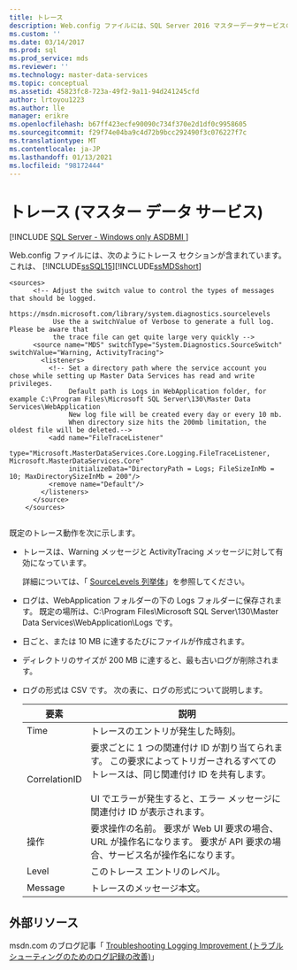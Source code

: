 ```yaml
---
title: トレース
description: Web.config ファイルには、SQL Server 2016 マスターデータサービスの新機能であるトレースセクションが含まれています。 既定のトレース動作について説明します。
ms.custom: ''
ms.date: 03/14/2017
ms.prod: sql
ms.prod_service: mds
ms.reviewer: ''
ms.technology: master-data-services
ms.topic: conceptual
ms.assetid: 45823fc8-723a-49f2-9a11-94d241245cfd
author: lrtoyou1223
ms.author: lle
manager: erikre
ms.openlocfilehash: b67ff423ecfe90090c734f370e2d1df0c9958605
ms.sourcegitcommit: f29f74e04ba9c4d72b9bcc292490f3c076227f7c
ms.translationtype: MT
ms.contentlocale: ja-JP
ms.lasthandoff: 01/13/2021
ms.locfileid: "98172444"
---
```

# <a name="tracing-master-data-services"></a>トレース (マスター データ サービス)

[!INCLUDE [SQL Server - Windows only ASDBMI  ](../includes/applies-to-version/sql-windows-only-asdbmi.md)]

  Web.config ファイルには、次のようにトレース セクションが含まれています。 これは、 [!INCLUDE[ssSQL15](../includes/sssql16-md.md)][!INCLUDE[ssMDSshort](../includes/ssmdsshort-md.md)]  
  
```  
<sources>  
      <!-- Adjust the switch value to control the types of messages that should be logged.   
           https://msdn.microsoft.com/library/system.diagnostics.sourcelevels  
           Use the a switchValue of Verbose to generate a full log. Please be aware that   
           the trace file can get quite large very quickly -->  
      <source name="MDS" switchType="System.Diagnostics.SourceSwitch" switchValue="Warning, ActivityTracing">  
        <listeners>  
          <!-- Set a directory path where the service account you chose while setting up Master Data Services has read and write privileges.  
               Default path is Logs in WebApplication folder, for example C:\Program Files\Microsoft SQL Server\130\Master Data Services\WebApplication  
               New log file will be created every day or every 10 mb.  
               When directory size hits the 200mb limitation, the oldest file will be deleted.-->  
          <add name="FileTraceListener"  
               type="Microsoft.MasterDataServices.Core.Logging.FileTraceListener, Microsoft.MasterDataServices.Core"   
               initializeData="DirectoryPath = Logs; FileSizeInMb = 10; MaxDirectorySizeInMb = 200"/>  
          <remove name="Default"/>  
        </listeners>  
      </source>  
    </sources>  
  
```  
  
 既定のトレース動作を次に示します。  
  
-   トレースは、Warning メッセージと ActivityTracing メッセージに対して有効になっています。  
  
     詳細については、「 [SourceLevels 列挙体](/dotnet/api/system.diagnostics.sourcelevels)」を参照してください。  
  
-   ログは、WebApplication フォルダーの下の Logs フォルダーに保存されます。 既定の場所は、C:\Program Files\Microsoft SQL Server\130\Master Data Services\WebApplication\Logs です。  
  
-   日ごと、または 10 MB に達するたびにファイルが作成されます。  
  
-   ディレクトリのサイズが 200 MB に達すると、最も古いログが削除されます。  
  
-   ログの形式は CSV です。 次の表に、ログの形式について説明します。  
  
    |要素|説明|  
    |-------------|-----------------|  
    |Time|トレースのエントリが発生した時刻。|  
    |CorrelationID|要求ごとに 1 つの関連付け ID が割り当てられます。 この要求によってトリガーされるすべてのトレースは、同じ関連付け ID を共有します。<br /><br /> UI でエラーが発生すると、エラー メッセージに関連付け ID が表示されます。|  
    |操作|要求操作の名前。 要求が Web UI 要求の場合、URL が操作名になります。 要求が API 要求の場合、サービス名が操作名になります。|  
    |Level|このトレース エントリのレベル。|  
    |Message|トレースのメッセージ本文。|  
  
## <a name="external-resources"></a>外部リソース  
 msdn.com のブログ記事「 [Troubleshooting Logging Improvement (トラブルシューティングのためのログ記録の改善)](https://techcommunity.microsoft.com/t5/sql-server-integration-services/troubleshooting-logging-improvement/ba-p/388214)」  
  
